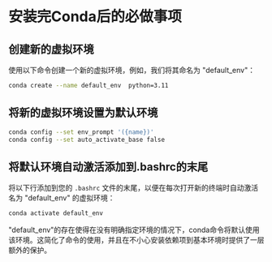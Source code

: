 # 安装完Conda后的必做事项

## 创建新的虚拟环境
使用以下命令创建一个新的虚拟环境，例如，我们将其命名为 "default_env"：

```sh
conda create --name default_env  python=3.11
```

## 将新的虚拟环境设置为默认环境
```sh
conda config --set env_prompt '({name})'
conda config --set auto_activate_base false
```

## 将默认环境自动激活添加到.bashrc的末尾
将以下行添加到您的 ``.bashrc`` 文件的末尾，以便在每次打开新的终端时自动激活名为 "default_env" 的虚拟环境：
```sh
conda activate default_env
```

"default_env"的存在使得在没有明确指定环境的情况下，conda命令将默认使用该环境。这简化了命令的使用，并且在不小心安装依赖项到基本环境时提供了一层额外的保护。
